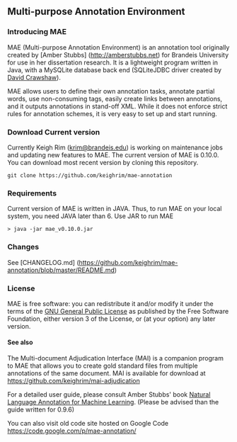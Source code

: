 ## Multi-purpose Annotation Environment

### Introducing MAE
MAE (Multi-purpose Annotation Environment) is an annotation tool originally created by [Amber Stubbs] (http://amberstubbs.net) for Brandeis University for use in her dissertation research. It is a lightweight program written in Java, with a MySQLite database back end (SQLiteJDBC driver created by [David Crawshaw](http://www.zentus.com/sqlitejdbc/)).

MAE allows users to define their own annotation tasks, annotate partial words, use non-consuming tags, easily create links between annotations, and it outputs annotations in stand-off XML. While it does not enforce strict rules for annotation schemes, it is very easy to set up and start running.

### Download Current version
Currently Keigh Rim (krim@brandeis.edu) is working on maintenance jobs and updating new features to MAE. The current version of MAE is 0.10.0. You can download most recent version by cloning this repository.

    git clone https://github.com/keighrim/mae-annotation

### Requirements
Current version of MAE is written in JAVA. Thus, to run MAE on your local system, you need JAVA later than 6. Use JAR to run MAE
    
    > java -jar mae_v0.10.0.jar

### Changes
See [CHANGELOG.md] (https://github.com/keighrim/mae-annotation/blob/master/README.md)

### License
MAE is free software: you can redistribute it and/or modify it under the terms of the [GNU General Public License](http://www.gnu.org/licenses/gpl.html) as published by the Free Software Foundation, either version 3 of the License, or (at your option) any later version.

#### See also
The Multi-document Adjudication Interface (MAI) is a companion program to MAE that allows you to create gold standard files from multiple annotations of the same document. MAI is available for download at  https://github.com/keighrim/mai-adjudication

For a detailed user guide, please consult Amber Stubbs' book [Natural Language Annotation for Machine Learning](http://www.amazon.com/Natural-Language-Annotation-Machine-Learning/dp/1449306667/). (Please be advised than the guide written for 0.9.6)

You can also visit old code site hosted on Google Code https://code.google.com/p/mae-annotation/
